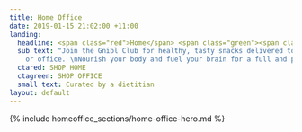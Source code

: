 ```yaml
---
title: Home Office
date: 2019-01-15 21:02:00 +11:00
landing:
  headline: <span class="red">Home</span> <span class="green"><span class="or">or</span>&nbsp;Office</span>
  sub text: "Join the Gnibl Club for healthy, tasty snacks delivered to your home
    or office. \nNourish your body and fuel your brain for a full and productive day."
  ctared: SHOP HOME
  ctagreen: SHOP OFFICE
  small text: Curated by a dietitian
layout: default
---
```


<main>
{% include homeoffice_sections/home-office-hero.md %}
</main>